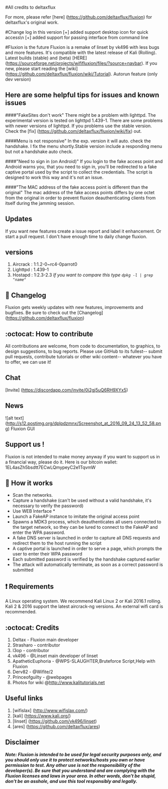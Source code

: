 #All credits to deltaxflux

For more, please refer [here] (https://github.com/deltaxflux/fluxion) for deltaxflux's original work.

#Change log in this version
[+] added support desktop icon for quick access\n
[+] added support for passing interface from command line

#Fluxion is the future
Fluxion is a remake of linset by vk496 with less bugs and more features. It's compatible with the latest release of Kali (Rolling). Latest builds (stable) and (beta) [HERE] (https://sourceforge.net/projects/wififluxion/files/?source=navbar). If you new, please start reading the [wiki] (https://github.com/deltaxflux/fluxion/wiki/Tutorial). Autorun feature (only dev version)

## Here are some helpful tips for issues and known issues

####"FakeSites don't work"
There might be a problem with lighttpd. The experimental version is tested on lighttpd 1.439-1. There are some problems with newer versions of lighttpd. If you problems use the stable version. Check the [fix] (https://github.com/deltaxflux/fluxion/wiki/fix) out.

####Menu is not responsive"
In the exp. version it will auto. check the handshake. I fix the menu shortly.Stable version include a responding menu but not a handshake auto check.

####"Need to sign in (on Android)"
If you login to the fake access point and Android warns you, that you need to sign in, you'll be redirected to a fake captive portal used by the script to collect the credentials. The script is designed to work this way and it's not an issue.

####"The MAC address of the fake access point is different than the original"
The mac address of the fake access points differs by one octet from the original in order to prevent fluxion deauthenticating clients from itself during the jamming session.

## Updates
If you want new features create a issue report and label it enhancement. Or start a pull request. I don't have enough time to daily change fluxion.

## versions
1. Aircrack : 1:1.2-0~rc4-0parrot0
2. Lighttpd : 1.439-1
3. Hostapd  :  1:2.3-2.3 _If you want to compare this type `dpkg -l | grep "name"`_

## :scroll: Changelog
Fluxion gets weekly updates with new features, improvements and bugfixes.
Be sure to check out the [Changelog] (https://github.com/deltaxflux/fluxion)

## :octocat: How to contribute
All contributions are welcome, from code to documentation, to graphics, to design suggestions, to bug reports.  Please use GitHub to its fullest-- submit pull requests, contribute tutorials or other wiki content-- whatever you have to offer, we can use it!
## Chat
[Invite] (https://discordapp.com/invite/0i2gj5uQ6RH9XYx5)

## News
![alt text] (http://s12.postimg.org/dplpdzmnx/Screenshot_at_2016_09_24_13_52_58.png)
Fluxion GUI

## Support us !
Fluxion is not intended to make money anyway if you want to support us in a financial way, please do it. Here is our bitcoin wallet: 1EL4asZh5bsdtt7ECwLQmypeyC2e1TqvmW
## :book: How it works
* Scan the networks.
* Capture a handshake (can't be used without a valid handshake, it's necessary to verify the password)
* Use WEB Interface *
* Launch a FakeAP instance to imitate the original access point
* Spawns a MDK3 process, which deauthenticates all users connected to the target network, so they can be lured to connect to the FakeAP and enter the WPA password.
* A fake DNS server is launched in order to capture all DNS requests and redirect them to the host running the script
* A captive portal is launched in order to serve a page, which prompts the user to enter their WPA password
* Each submitted password is verified by the handshake captured earlier
* The attack will automatically terminate, as soon as a correct password is submitted

##  :heavy_exclamation_mark: Requirements

A Linux operating system. We recommend Kali Linux 2 or Kali 2016.1 rolling. Kali 2 & 2016 support the latest aircrack-ng versions. An external wifi card is recommended.

## :octocat: Credits
1. Deltax - Fluxion main developer
2. Strasharo - contributor
3. l3op - contributor
4. vk496 - @Linset main developer of linset
5. ApatheticEuphoria - @WPS-SLAUGHTER,Bruteforce Script,Help with Fluxion
6. Derv82 - @Wifite/2
7. Princeofguilty - @webpages
8. Photos for wiki @http://www.kalitutorials.net

## Useful links
 1. [wifislax] (http://www.wifislax.com/)
 2. [kali] (https://www.kali.org/)
 3. [linset] (https://github.com/vk496/linset)
 4. [ares] (https://github.com/deltaxflux/ares)

## Disclaimer

***Note: Fluxion is intended to be used for legal security purposes only, and you should only use it to protect networks/hosts you own or have permission to test. Any other use is not the responsibility of the developer(s).  Be sure that you understand and are complying with the Fluxion licenses and laws in your area.  In other words, don't be stupid, don't be an asshole, and use this tool responsibly and legally.***
